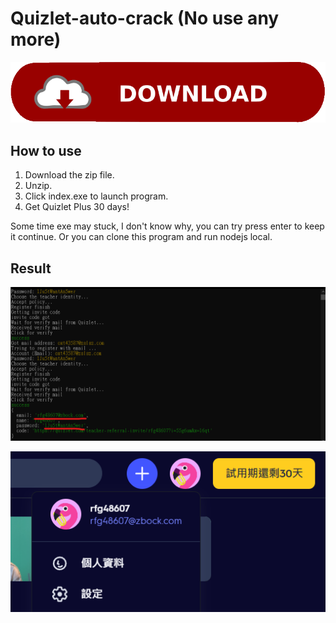 # Quizlet-auto-crack (No use any more)

[![Download](https://github.com/micr0dust/image_saves/raw/master/img/button/btn-dl-red-en.png?raw=true "Download")](https://github.com/micr0dust/quizlet-auto-crack/releases/download/v1.1.3/quizlet-auto-crack.zip)

## How to use

1. Download the zip file.
2. Unzip.
3. Click index.exe to launch program.
4. Get Quizlet Plus 30 days!

Some time exe may stuck, I don't know why, you can try press enter to keep it continue.
Or you can clone this program and run nodejs local.

## Result

![Result](https://github.com/micr0dust/quizlet-auto-crack/raw/main/img/result.png?raw=true "Result")

![Result](https://github.com/micr0dust/quizlet-auto-crack/raw/main/img/result2.png?raw=true "Result")
